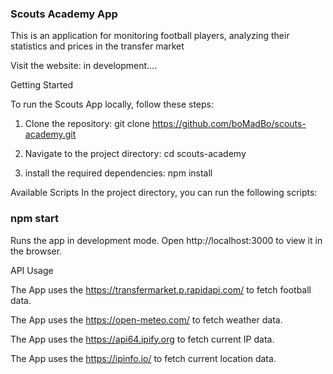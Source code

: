 ### Scouts Academy App

This is an application for monitoring football players, analyzing their statistics and prices in the transfer market

Visit the website: in development....

Getting Started

To run the Scouts App locally, follow these steps:

1. Clone the repository:
   git clone https://github.com/boMadBo/scouts-academy.git

2. Navigate to the project directory:
   cd scouts-academy

3. install the required dependencies:
   npm install

Available Scripts
In the project directory, you can run the following scripts:

### npm start

Runs the app in development mode. Open http://localhost:3000 to view it in the browser.

API Usage

The App uses the https://transfermarket.p.rapidapi.com/ to fetch football data.

The App uses the https://open-meteo.com/ to fetch weather data.

The App uses the https://api64.ipify.org to fetch current IP data.

The App uses the https://ipinfo.io/ to fetch current location data.
